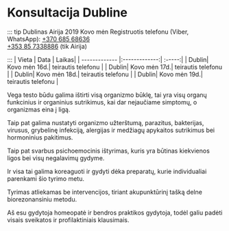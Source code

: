 # Konsultacija Dubline

::: tip Dublinas Airija 2019 Kovo mėn
Registruotis telefonu (Viber, WhatsApp): <a href="tel:+37068568636">+370 685 68636</a>
<br>
<a href="tel:+353857338886">+353 85 7338886</a> (tik Airija)

:::
| Vieta         | Data          | Laikas|
| ------------- |:-------------:| :-----:|
| Dublin| Kovo mėn 16d.| teirautis telefonu |
| Dublin| Kovo mėn 17d.| teirautis telefonu |
| Dublin| Kovo mėn 18d.| teirautis telefonu |
| Dublin| Kovo mėn 19d.| teirautis telefonu |

Vega testo būdu galima ištirti visą organizmo būklę, tai yra visų organų funkcinius ir organinius sutrikimus, kai dar nejaučiame simptomų, o organizmas eina į ligą.

Taip pat galima nustatyti organizmo užterštumą, parazitus, bakterijas, virusus, grybelinę infekciją, alergijas  ir medžiagų apykaitos  sutrikimus bei hormoninius pakitimus.

Taip pat svarbus psichoemocinis ištyrimas, kuris yra būtinas kiekvienos ligos bei visų negalavimų gydyme.

Ir visa tai galima koreaguoti ir gydyti dėka preparatų, kurie individualiai parenkami šio tyrimo metu.

Tyrimas atliekamas be intervencijos, tiriant akupunktūrinį tašką delne biorezonansiniu metodu.

Aš esu gydytoja homeopatė ir bendros praktikos gydytoja, todėl galiu padėti visais sveikatos ir profilaktiniais klausimais.